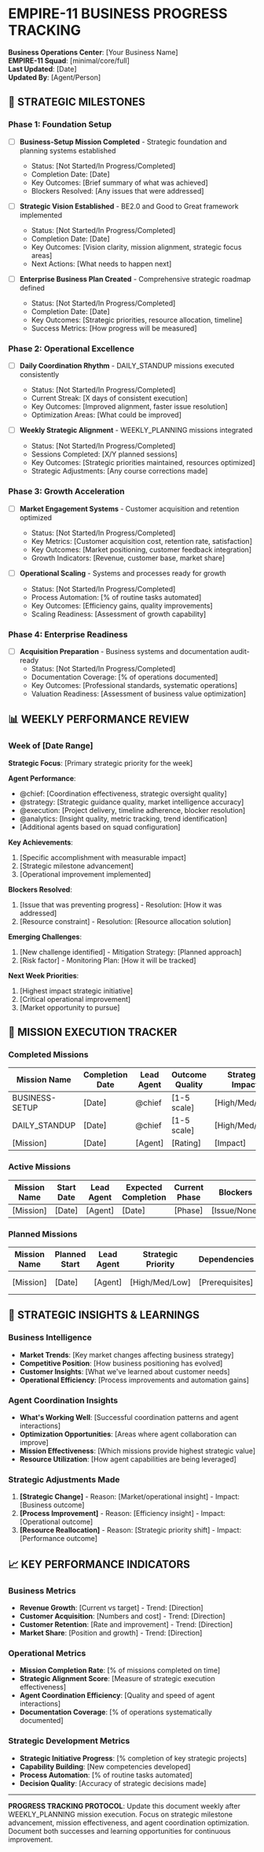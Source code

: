 # EMPIRE-11 BUSINESS PROGRESS TRACKING

**Business Operations Center**: [Your Business Name]  
**EMPIRE-11 Squad**: [minimal/core/full]  
**Last Updated**: [Date]  
**Updated By**: [Agent/Person]

## 🎯 STRATEGIC MILESTONES

### Phase 1: Foundation Setup
- [ ] **Business-Setup Mission Completed** - Strategic foundation and planning systems established
  - Status: [Not Started/In Progress/Completed]
  - Completion Date: [Date]
  - Key Outcomes: [Brief summary of what was achieved]
  - Blockers Resolved: [Any issues that were addressed]

- [ ] **Strategic Vision Established** - BE2.0 and Good to Great framework implemented  
  - Status: [Not Started/In Progress/Completed]
  - Completion Date: [Date]
  - Key Outcomes: [Vision clarity, mission alignment, strategic focus areas]
  - Next Actions: [What needs to happen next]

- [ ] **Enterprise Business Plan Created** - Comprehensive strategic roadmap defined
  - Status: [Not Started/In Progress/Completed]  
  - Completion Date: [Date]
  - Key Outcomes: [Strategic priorities, resource allocation, timeline]
  - Success Metrics: [How progress will be measured]

### Phase 2: Operational Excellence
- [ ] **Daily Coordination Rhythm** - DAILY_STANDUP missions executed consistently
  - Status: [Not Started/In Progress/Completed]
  - Current Streak: [X days of consistent execution]
  - Key Outcomes: [Improved alignment, faster issue resolution]
  - Optimization Areas: [What could be improved]

- [ ] **Weekly Strategic Alignment** - WEEKLY_PLANNING missions integrated
  - Status: [Not Started/In Progress/Completed]
  - Sessions Completed: [X/Y planned sessions]
  - Key Outcomes: [Strategic priorities maintained, resources optimized]
  - Strategic Adjustments: [Any course corrections made]

### Phase 3: Growth Acceleration  
- [ ] **Market Engagement Systems** - Customer acquisition and retention optimized
  - Status: [Not Started/In Progress/Completed]
  - Key Metrics: [Customer acquisition cost, retention rate, satisfaction]
  - Key Outcomes: [Market positioning, customer feedback integration]
  - Growth Indicators: [Revenue, customer base, market share]

- [ ] **Operational Scaling** - Systems and processes ready for growth
  - Status: [Not Started/In Progress/Completed]
  - Process Automation: [% of routine tasks automated]
  - Key Outcomes: [Efficiency gains, quality improvements]
  - Scaling Readiness: [Assessment of growth capability]

### Phase 4: Enterprise Readiness
- [ ] **Acquisition Preparation** - Business systems and documentation audit-ready
  - Status: [Not Started/In Progress/Completed]
  - Documentation Coverage: [% of operations documented]
  - Key Outcomes: [Professional standards, systematic operations]
  - Valuation Readiness: [Assessment of business value optimization]

## 📊 WEEKLY PERFORMANCE REVIEW

### Week of [Date Range]

**Strategic Focus**: [Primary strategic priority for the week]

**Agent Performance**:
- @chief: [Coordination effectiveness, strategic oversight quality]
- @strategy: [Strategic guidance quality, market intelligence accuracy]  
- @execution: [Project delivery, timeline adherence, blocker resolution]
- @analytics: [Insight quality, metric tracking, trend identification]
- [Additional agents based on squad configuration]

**Key Achievements**:
1. [Specific accomplishment with measurable impact]
2. [Strategic milestone advancement]
3. [Operational improvement implemented]

**Blockers Resolved**:
1. [Issue that was preventing progress] - Resolution: [How it was addressed]
2. [Resource constraint] - Resolution: [Resource allocation solution]

**Emerging Challenges**:
1. [New challenge identified] - Mitigation Strategy: [Planned approach]
2. [Risk factor] - Monitoring Plan: [How it will be tracked]

**Next Week Priorities**:
1. [Highest impact strategic initiative]
2. [Critical operational improvement]  
3. [Market opportunity to pursue]

## 🎯 MISSION EXECUTION TRACKER

### Completed Missions
| Mission Name | Completion Date | Lead Agent | Outcome Quality | Strategic Impact | Notes |
|--------------|----------------|-------------|----------------|------------------|--------|
| BUSINESS-SETUP | [Date] | @chief | [1-5 scale] | [High/Med/Low] | [Key insights] |
| DAILY_STANDUP | [Date] | @chief | [1-5 scale] | [High/Med/Low] | [Coordination improvement] |
| [Mission] | [Date] | [Agent] | [Rating] | [Impact] | [Learning] |

### Active Missions
| Mission Name | Start Date | Lead Agent | Expected Completion | Current Phase | Blockers |
|--------------|------------|-------------|-------------------|---------------|----------|
| [Mission] | [Date] | [Agent] | [Date] | [Phase] | [Issue/None] |

### Planned Missions
| Mission Name | Planned Start | Lead Agent | Strategic Priority | Dependencies | Success Criteria |
|--------------|---------------|-------------|-------------------|--------------|------------------|
| [Mission] | [Date] | [Agent] | [High/Med/Low] | [Prerequisites] | [Measurable outcome] |

## 🚀 STRATEGIC INSIGHTS & LEARNINGS

### Business Intelligence
- **Market Trends**: [Key market changes affecting business strategy]
- **Competitive Position**: [How business positioning has evolved]  
- **Customer Insights**: [What we've learned about customer needs]
- **Operational Efficiency**: [Process improvements and automation gains]

### Agent Coordination Insights
- **What's Working Well**: [Successful coordination patterns and agent interactions]
- **Optimization Opportunities**: [Areas where agent collaboration can improve]
- **Mission Effectiveness**: [Which missions provide highest strategic value]
- **Resource Utilization**: [How agent capabilities are being leveraged]

### Strategic Adjustments Made
1. **[Strategic Change]** - Reason: [Market/operational insight] - Impact: [Business outcome]
2. **[Process Improvement]** - Reason: [Efficiency insight] - Impact: [Operational outcome]
3. **[Resource Reallocation]** - Reason: [Strategic priority shift] - Impact: [Performance outcome]

## 📈 KEY PERFORMANCE INDICATORS

### Business Metrics
- **Revenue Growth**: [Current vs target] - Trend: [Direction]
- **Customer Acquisition**: [Numbers and cost] - Trend: [Direction]  
- **Customer Retention**: [Rate and improvement] - Trend: [Direction]
- **Market Share**: [Position and growth] - Trend: [Direction]

### Operational Metrics  
- **Mission Completion Rate**: [% of missions completed on time]
- **Strategic Alignment Score**: [Measure of strategic execution effectiveness]
- **Agent Coordination Efficiency**: [Quality and speed of agent interactions]
- **Documentation Coverage**: [% of operations systematically documented]

### Strategic Development Metrics
- **Strategic Initiative Progress**: [% completion of key strategic projects]
- **Capability Building**: [New competencies developed]
- **Process Automation**: [% of routine tasks automated]
- **Decision Quality**: [Accuracy of strategic decisions made]

---

**PROGRESS TRACKING PROTOCOL**: Update this document weekly after WEEKLY_PLANNING mission execution. Focus on strategic milestone advancement, mission effectiveness, and agent coordination optimization. Document both successes and learning opportunities for continuous improvement.